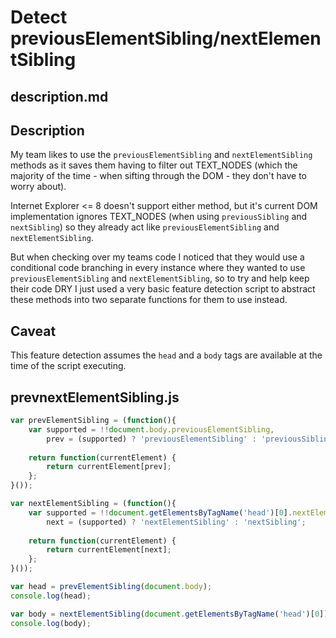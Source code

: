 # Detect previousElementSibling/nextElementSibling

## description.md

Description
-----------

My team likes to use the `previousElementSibling` and `nextElementSibling` methods as it saves them having to filter out TEXT_NODES (which the majority of the time - when sifting through the DOM - they don't have to worry about).

Internet Explorer <= 8 doesn't support either method, but it's current DOM implementation ignores TEXT_NODES (when using `previousSibling` and `nextSibling`) so they already act like `previousElementSibling` and `nextElementSibling`.

But when checking over my teams code I noticed that they would use a conditional code branching in every instance where they wanted to use `previousElementSibling` and `nextElementSibling`, so to try and help keep their code DRY I just used a very basic feature detection script to abstract these methods into two separate functions for them to use instead.

Caveat
------

This feature detection assumes the `head` and a `body` tags are available at the time of the script executing.

## prevnextElementSibling.js

```javascript
var prevElementSibling = (function(){
	var supported = !!document.body.previousElementSibling,
		prev = (supported) ? 'previousElementSibling' : 'previousSibling';
	
	return function(currentElement) {
		return currentElement[prev];
	};
}());

var nextElementSibling = (function(){
	var supported = !!document.getElementsByTagName('head')[0].nextElementSibling,
		next = (supported) ? 'nextElementSibling' : 'nextSibling';
	
	return function(currentElement) {
		return currentElement[next];
	};
}());

var head = prevElementSibling(document.body);
console.log(head);

var body = nextElementSibling(document.getElementsByTagName('head')[0]);
console.log(body);
```

